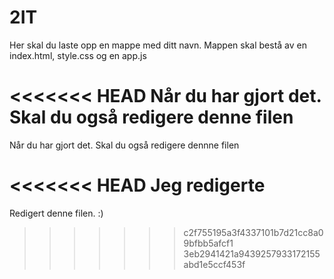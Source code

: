 # 2IT

Her skal du laste opp en mappe med ditt navn. Mappen skal bestå av en index.html, style.css og en app.js

<<<<<<< HEAD
Når du har gjort det. Skal du også redigere denne filen
=======
Når du har gjort det. Skal du også redigere dennne filen

<<<<<<< HEAD
Jeg redigerte
=======
Redigert denne filen. :)
>>>>>>> c2f755195a3f4337101b7d21cc8a09bfbb5afcf1
>>>>>>> 3eb2941421a9439257933172155abd1e5ccf453f
